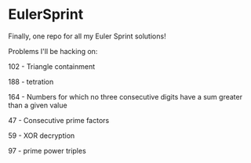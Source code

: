 EulerSprint
===========

Finally, one repo for all my Euler Sprint solutions!

Problems I'll be hacking on:

102 - Triangle containment

188 - tetration

164 - 	Numbers for which no three consecutive digits have a sum greater than a given value

47 - Consecutive prime factors

59 - XOR decryption

97 - prime power triples





